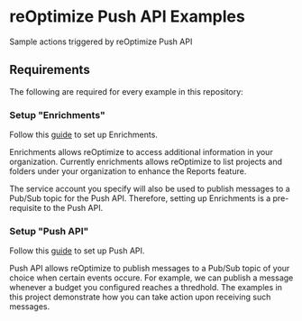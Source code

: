 # reOptimize Push API Examples
Sample actions triggered by reOptimize Push API

## Requirements

The following are required for every example in this repository:

### Setup "Enrichments"

Follow this [guide](https://support.reoptimize.io/hc/en-us/articles/360002110051-Setting-up-access-using-Google-Cloud-SDK-gcloud-) to set up Enrichments.

Enrichments allows reOptimize to access additional information in your organization. Currently enrichments allows
reOptimize to list projects and folders under your organization to enhance the Reports feature. 

The service account you specify will also be used to publish messages to a Pub/Sub topic for the Push API. Therefore,
setting up Enrichments is a pre-requisite to the Push API.

### Setup "Push API"

Follow this [guide](https://support.reoptimize.io/hc/en-us/articles/360002533731-Push-API) to set up Push API.

Push API allows reOptimize to publish messages to a Pub/Sub topic of your choice when certain events occure.
For example, we can publish a message whenever a budget you configured reaches a thredhold.
The examples in this project demonstrate how you can take action upon receiving such messages.
